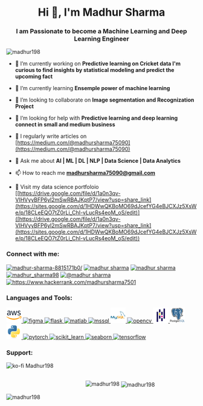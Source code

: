 <h1 align="center">Hi 👋, I'm Madhur Sharma</h1>
<h3 align="center">I am Passionate to become a Machine Learning and Deep Learning Engineer</h3>

<p align="left"> <img src="https://komarev.com/ghpvc/?username=madhur198&label=Profile%20views&color=0e75b6&style=flat" alt="madhur198" /> </p>

- 🔭 I’m currently working on **Predictive learning on Cricket data I'm curious to find insights by statistical modeling and predict the upcoming fact**

- 🌱 I’m currently learning **Ensemple power of machine learning**

- 👯 I’m looking to collaborate on **Image segmentation and Recognization Project**

- 🤝 I’m looking for help with **Predictive learning and deep learning connect in small and medium business**

- 📝 I regularly write articles on [https://medium.com/@madhursharma75090](https://medium.com/@madhursharma75090)

- 💬 Ask me about **AI | ML | DL | NLP | Data Science | Data Analytics**

- 📫 How to reach me **madhursharma75090@gmail.com**

- 📄 Visit my data science portfoloio [[https://drive.google.com/file/d/1a0n3qv-VIHVyyBFP6yl2mSwRBAJKptP7/view?usp=share_link](https://sites.google.com/d/1HDWwQKBoMO69dJcefYG4eBJCXJz5XsWe/p/18CLeEQO7tZ0rLi_ChI-vLucRs4eoM_oS/edit)]([https://drive.google.com/file/d/1a0n3qv-VIHVyyBFP6yl2mSwRBAJKptP7/view?usp=share_link](https://sites.google.com/d/1HDWwQKBoMO69dJcefYG4eBJCXJz5XsWe/p/18CLeEQO7tZ0rLi_ChI-vLucRs4eoM_oS/edit))

<h3 align="left">Connect with me:</h3>
<p align="left">

<a href="https://linkedin.com/in/madhur-sharma-8815171b0/" target="blank"><img align="center" src="https://raw.githubusercontent.com/rahuldkjain/github-profile-readme-generator/master/src/images/icons/Social/linked-in-alt.svg" alt="madhur-sharma-8815171b0/" height="30" width="40" /></a>
<a href="https://kaggle.com/madhur sharma" target="blank"><img align="center" src="https://raw.githubusercontent.com/rahuldkjain/github-profile-readme-generator/master/src/images/icons/Social/kaggle.svg" alt="madhur sharma" height="30" width="40" /></a>
<a href="https://fb.com/madhur sharma" target="blank"><img align="center" src="https://raw.githubusercontent.com/rahuldkjain/github-profile-readme-generator/master/src/images/icons/Social/facebook.svg" alt="madhur sharma" height="30" width="40" /></a>
<a href="https://instagram.com/madhur_sharma98" target="blank"><img align="center" src="https://raw.githubusercontent.com/rahuldkjain/github-profile-readme-generator/master/src/images/icons/Social/instagram.svg" alt="madhur_sharma98" height="30" width="40" /></a>
<a href="https://medium.com/@madhur sharma" target="blank"><img align="center" src="https://raw.githubusercontent.com/rahuldkjain/github-profile-readme-generator/master/src/images/icons/Social/medium.svg" alt="@madhur sharma" height="30" width="40" /></a>
<a href="https://www.hackerrank.com/https://www.hackerrank.com/madhursharma7501" target="blank"><img align="center" src="https://raw.githubusercontent.com/rahuldkjain/github-profile-readme-generator/master/src/images/icons/Social/hackerrank.svg" alt="https://www.hackerrank.com/madhursharma7501" height="30" width="40" /></a>
</p>

<h3 align="left">Languages and Tools:</h3>
<p align="left"> <a href="https://aws.amazon.com" target="_blank" rel="noreferrer"> <img src="https://raw.githubusercontent.com/devicons/devicon/master/icons/amazonwebservices/amazonwebservices-original-wordmark.svg" alt="aws" width="40" height="40"/> </a> <a href="https://www.figma.com/" target="_blank" rel="noreferrer"> <img src="https://www.vectorlogo.zone/logos/figma/figma-icon.svg" alt="figma" width="40" height="40"/> </a> <a href="https://flask.palletsprojects.com/" target="_blank" rel="noreferrer"> <img src="https://www.vectorlogo.zone/logos/pocoo_flask/pocoo_flask-icon.svg" alt="flask" width="40" height="40"/> </a> <a href="https://www.mathworks.com/" target="_blank" rel="noreferrer"> <img src="https://upload.wikimedia.org/wikipedia/commons/2/21/Matlab_Logo.png" alt="matlab" width="40" height="40"/> </a> <a href="https://www.microsoft.com/en-us/sql-server" target="_blank" rel="noreferrer"> <img src="https://www.svgrepo.com/show/303229/microsoft-sql-server-logo.svg" alt="mssql" width="40" height="40"/> </a> <a href="https://www.mysql.com/" target="_blank" rel="noreferrer"> <img src="https://raw.githubusercontent.com/devicons/devicon/master/icons/mysql/mysql-original-wordmark.svg" alt="mysql" width="40" height="40"/> </a> <a href="https://opencv.org/" target="_blank" rel="noreferrer"> <img src="https://www.vectorlogo.zone/logos/opencv/opencv-icon.svg" alt="opencv" width="40" height="40"/> </a> <a href="https://pandas.pydata.org/" target="_blank" rel="noreferrer"> <img src="https://raw.githubusercontent.com/devicons/devicon/2ae2a900d2f041da66e950e4d48052658d850630/icons/pandas/pandas-original.svg" alt="pandas" width="40" height="40"/> </a> <a href="https://www.postgresql.org" target="_blank" rel="noreferrer"> <img src="https://raw.githubusercontent.com/devicons/devicon/master/icons/postgresql/postgresql-original-wordmark.svg" alt="postgresql" width="40" height="40"/> </a> <a href="https://www.python.org" target="_blank" rel="noreferrer"> <img src="https://raw.githubusercontent.com/devicons/devicon/master/icons/python/python-original.svg" alt="python" width="40" height="40"/> </a> <a href="https://pytorch.org/" target="_blank" rel="noreferrer"> <img src="https://www.vectorlogo.zone/logos/pytorch/pytorch-icon.svg" alt="pytorch" width="40" height="40"/> </a> <a href="https://scikit-learn.org/" target="_blank" rel="noreferrer"> <img src="https://upload.wikimedia.org/wikipedia/commons/0/05/Scikit_learn_logo_small.svg" alt="scikit_learn" width="40" height="40"/> </a> <a href="https://seaborn.pydata.org/" target="_blank" rel="noreferrer"> <img src="https://seaborn.pydata.org/_images/logo-mark-lightbg.svg" alt="seaborn" width="40" height="40"/> </a> <a href="https://www.tensorflow.org" target="_blank" rel="noreferrer"> <img src="https://www.vectorlogo.zone/logos/tensorflow/tensorflow-icon.svg" alt="tensorflow" width="40" height="40"/> </a> </p>

<h3 align="left">Support:</h3>
<p><a href="https://ko-fi.com/ko-fi Madhur198"> <img align="left" src="https://cdn.ko-fi.com/cdn/kofi3.png?v=3" height="50" width="210" alt="ko-fi Madhur198" /></a></p><br><br>

<p><img align="left" src="https://github-readme-stats.vercel.app/api/top-langs?username=madhur198&show_icons=true&locale=en&layout=compact" alt="madhur198" /></p>

<p>&nbsp;<img align="center" src="https://github-readme-stats.vercel.app/api?username=madhur198&show_icons=true&locale=en" alt="madhur198" /></p>

<p><img align="center" src="https://github-readme-streak-stats.herokuapp.com/?user=madhur198&" alt="madhur198" /></p>

